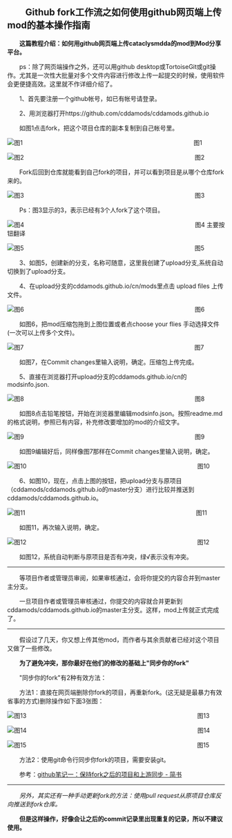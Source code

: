 　　Github fork工作流之如何使用github网页端上传mod的基本操作指南
---------------

　　**这篇教程介绍：如何用github网页端上传cataclysmdda的mod到Mod分享平台。**

　　ps：除了网页端操作之外，还可以用github desktop或TortoiseGit或git操作。尤其是一次性大批量对多个文件内容进行修改上传一起提交的时候，使用软件会更便捷高效。这里就不作详细介绍了。

　　1、首先要注册一个github帐号，如已有帐号请登录。

　　2、用浏览器打开https://github.com/cddamods/cddamods.github.io 

　　如图1点击fork，把这个项目仓库的副本复制到自己帐号里。
 
![图1](https://github.com/chuanyueyouxia/github-test/blob/master/image/image001.png "图1")
　　　　　　　　　　　　　　　　　　　　　　　　　　　　图1

![图2](https://github.com/chuanyueyouxia/github-test/blob/master/image/image002.png "图2") 
　　　　　　　　　　　　　　　　　　　　　　　　　　　　图2

　　Fork后回到仓库就能看到自己fork的项目，并可以看到项目是从哪个仓库fork来的。
 
![图3](https://github.com/chuanyueyouxia/github-test/blob/master/image/image003.png "图3") 
　　　　　　　　　　　　　　　　　　　　　　　　　　　　图3

　　Ps：图3显示的3，表示已经有3个人fork了这个项目。

![图4](https://github.com/chuanyueyouxia/github-test/blob/master/image/image004.png "图4") 
　　　　　　　　　　　　　　　　　　　　　　　　　　　　图4 主要按钮翻译
 
![图5](https://github.com/chuanyueyouxia/github-test/blob/master/image/image005.png "图5") 
　　　　　　　　　　　　　　　　　　　　　　　　　　　　图5

　　3、如图5，创建新的分支，名称可随意，这里我创建了upload分支,系统自动切换到了upload分支。

　　4、在upload分支的cddamods.github.io/cn/mods里点击 upload files 上传文件。
 
![图6](https://github.com/chuanyueyouxia/github-test/blob/master/image/image006.png "图6") 
　　　　　　　　　　　　　　　　　　　　　　　　　　　　图6

　　如图6，把mod压缩包拖到上图位置或者点choose your flies 手动选择文件(一次可以上传多个文件)。
 
![图7](https://github.com/chuanyueyouxia/github-test/blob/master/image/image007.png "图7") 
　　　　　　　　　　　　　　　　　　　　　　　　　　　　图7

　　如图7，在Commit changes里输入说明，确定。压缩包上传完成。

　　5、直接在浏览器打开upload分支的cddamods.github.io/cn的modsinfo.json.
 
![图8](https://github.com/chuanyueyouxia/github-test/blob/master/image/image008.png "图8") 
　　　　　　　　　　　　　　　　　　　　　　　　　　　　图8

　　如图8点击铅笔按钮，开始在浏览器里编辑modsinfo.json。按照readme.md的格式说明，参照已有内容，补充修改要增加的mod的介绍文字。

 
![图9](https://github.com/chuanyueyouxia/github-test/blob/master/image/image009.png "图9") 
　　　　　　　　　　　　　　　　　　　　　　　　　　　　图9

　　如图9编辑好后，同样像图7那样在Commit changes里输入说明，确定。

 
![图10](https://github.com/chuanyueyouxia/github-test/blob/master/image/image010.png "图10") 
　　　　　　　　　　　　　　　　　　　　　　　　　　　　图10

　　6、如图10，现在，点击上图的按钮，把upload分支与原项目（cddamods/cddamods.github.io的master分支）进行比较并推送到cddamods/cddamods.github.io。
 
![图11](https://github.com/chuanyueyouxia/github-test/blob/master/image/image011.png "图11") 
　　　　　　　　　　　　　　　　　　　　　　　　　　　　图11

　　如图11，再次输入说明，确定。

![图12](https://github.com/chuanyueyouxia/github-test/blob/master/image/image012.png "图12") 
　　　　　　　　　　　　　　　　　　　　　　　　　　　　图12

　　如图12，系统自动判断与原项目是否有冲突，绿√表示没有冲突。

---------------------------------

　　等项目作者或管理员审阅，如果审核通过，会将你提交的内容合并到master主分支。

　　一旦项目作者或管理员审核通过，你提交的内容就合并更新到cddamods/cddamods.github.io的master主分支。这样，mod上传就正式完成了。

---------------------------------

　　假设过了几天，你又想上传其他mod，而作者与其余贡献者已经对这个项目又做了一些修改。

　　**为了避免冲突，那你最好在他们的修改的基础上"同步你的fork"**

　　"同步你的fork"有2种有效方法：

　　方法1：直接在网页端删除你fork的项目，再重新fork。(这无疑是最暴力有效省事的方式)删除操作如下面3张图：

![图13](https://github.com/chuanyueyouxia/github-test/blob/master/image/image013.png "图13") 
　　　　　　　　　　　　　　　　　　　　　　　　　　　　图13

![图14](https://github.com/chuanyueyouxia/github-test/blob/master/image/image014.png "图14") 
　　　　　　　　　　　　　　　　　　　　　　　　　　　　图14

![图15](https://github.com/chuanyueyouxia/github-test/blob/master/image/image015.png "图15") 
　　　　　　　　　　　　　　　　　　　　　　　　　　　　图15

　　方法2：使用git命令行同步你fork的项目，需要安装git。

　　参考：[github笔记一：保持fork之后的项目和上游同步 - 简书](https://www.jianshu.com/p/43dfe8d59b70)

---------------------------------

　　*另外，其实还有一种手动更新fork的方法：使用pull request从原项目仓库反向推送到fork仓库。*

　　**但是这样操作，好像会让之后的commit记录里出现重复的记录，所以不建议使用。**
